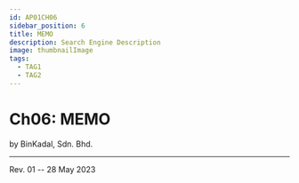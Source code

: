 ```yaml
---
id: AP01CH06
sidebar_position: 6
title: MEMO
description: Search Engine Description
image: thumbnailImage
tags:
  - TAG1
  - TAG2
---
```


# Ch06: MEMO
by BinKadal, Sdn. Bhd.

<hr />

Rev. 01 -- 28 May 2023

<!--
REV01: Sun 28 May 2023 01:00
START: Sat 27 May 2023 15:00
-->

